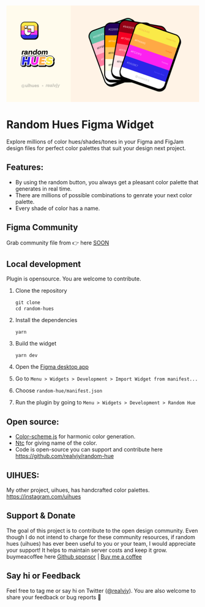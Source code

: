 [![Random Hues](ui-src/preview.png)](https://www.figma.com/community/plugin/1107546399747513238/3dicons)

# Random Hues Figma Widget

Explore millions of color hues/shades/tones in your Figma and FigJam design files for perfect color palettes that suit your design next project.

## Features:

- By using the random button, you always get a pleasant color palette that generates in real time.
- There are millions of possible combinations to genrate your next color palette.
- Every shade of color has a name.

## Figma Community

Grab community file from 👉 here [SOON](#)

## Local development

Plugin is opensource. You are welcome to contribute.

1. Clone the repository

   ```shell
   git clone
   cd random-hues
   ```

1. Install the dependencies

   ```shell
   yarn
   ```

1. Build the widget

   ```
   yarn dev
   ```

1. Open the [Figma desktop app](https://www.figma.com/downloads/)

1. Go to `Menu > Widgets > Development > Import Widget from manifest...`

1. Choose `random-hue/manifest.json`

1. Run the plugin by going to `Menu > Widgets > Development > Random Hue`

## Open source:

- [Color-scheme.js](https://github.com/c0bra/color-scheme-js) for harmonic color generation.
- [Ntc](https://www.npmjs.com/package/ntc-ts) for giving name of the color.
- Code is open-source you can support and contribute here https://github.com/realvjy/random-hue

## UIHUES:

My other project, uihues, has handcrafted color palettes. https://instagram.com/uihues

## Support & Donate

The goal of this project is to contribute to the open design community. Even though I do not intend to charge for these community resources, if random hues (uihues) has ever been useful to you or your team, I would appreciate your support! It helps to maintain server costs and keep it grow. buymeacoffee here [Github sponsor](https://github.com/sponsors/realvjy) | [Buy me a coffee](https://buymeacoffee.com/realvjy)

## Say hi or Feedback

Feel free to tag me or say hi on Twitter ([@realvjy](http://twitter.com/realvjy)). You are also welcome to share your feedback or bug reports 🙏
